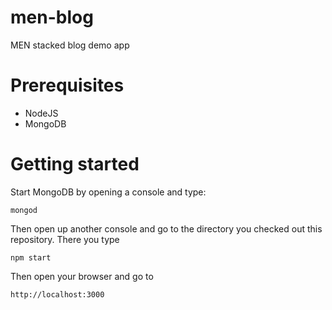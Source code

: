 men-blog
========

MEN stacked blog demo app

# Prerequisites

* NodeJS
* MongoDB

# Getting started

Start MongoDB by opening a console and type:

    mongod

Then open up another console and go to the directory you checked out this repository.
There you type

    npm start

Then open your browser and go to

    http://localhost:3000

    
